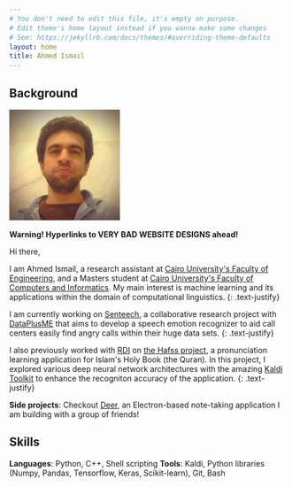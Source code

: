 ```yaml
---
# You don't need to edit this file, it's empty on purpose.
# Edit theme's home layout instead if you wanna make some changes
# See: https://jekyllrb.com/docs/themes/#overriding-theme-defaults
layout: home
title: Ahmed Ismail
---
```

## Background

<img class="profile-img" src="/assets/images/profile-img.jpg">

**Warning! Hyperlinks to VERY BAD WEBSITE DESIGNS ahead!**

Hi there,

I am Ahmed Ismail, a research assistant at
[Cairo University's Faculty of Engineering](http://eng.cu.edu.eg/en/),
and a Masters student at [Cairo University's Faculty of Computers and
Informatics](https://www.fci.cu.edu.eg/).
My main interest is machine learning and its applications within the
domain of computational linguistics.
{: .text-justify}

I am currently working on [Senteech](http://www.dataplusme.com/senteech.html),
a collaborative research project with
[DataPlusME](http://www.dataplusme.com/) that aims to develop a speech
emotion recognizer to aid call centers easily find angry calls within
their huge data sets.
{: .text-justify}

I also previously worked with [RDI](http://www.rdi-eg.com/) on
[the Hafss project](http://www.rdi-eg.com/Technologies/speech.htm),
a pronunciation learning application for Islam's Holy Book
(the Quran). In this project, I explored various deep neural network
architectures with the amazing [Kaldi Toolkit](kaldi-asr.org/)
to enhance the recogniton accuracy of the application.
{: .text-justify}

**Side projects**: Checkout [Deer](https://github.com/abahmed/Deer),
an Electron-based note-taking application I am building with a group of
friends!

## Skills
**Languages**: Python, C++, Shell scripting
**Tools**: Kaldi, Python libraries (Numpy, Pandas, Tensorflow, Keras, Scikit-learn), Git, Bash